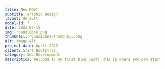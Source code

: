 ```yaml
---
title: New POST
subtitle: Graphic Design
layout: default
modal-id: 7
date: 2023-07-15
img: roundicons.png
thumbnail: roundicons-thumbnail.png
alt: image-alt
project-date: April 2023
client: Start Bootstrap
category: Web Development
description: Welcome to my first blog post! This is where you can start writing your content.
---
```



